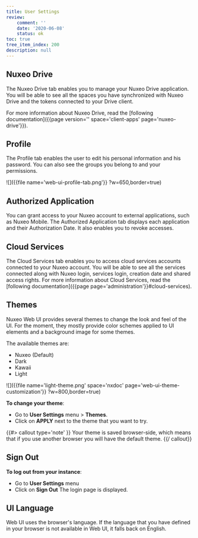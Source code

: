 ```yaml
---
title: User Settings
review:
    comment: ''
    date: '2020-06-08'
    status: ok
toc: true
tree_item_index: 200
description: null
---
```

## Nuxeo Drive

The Nuxeo Drive tab enables you to manage your Nuxeo Drive application. You will be able to see all the spaces you have synchronized with Nuxeo Drive and the tokens connected to your Drive client.

For more information about Nuxeo Drive, read the [following documentation]({{page version='' space='client-apps' page='nuxeo-drive'}}).

## Profile

The Profile tab enables the user to edit his personal information and his password. You can also see the groups you belong to and your permissions.

![]({{file name='web-ui-profile-tab.png'}} ?w=650,border=true)

## Authorized Application

You can grant access to your Nuxeo account to external applications, such as Nuxeo Mobile. The Authorized Application tab displays each application and their Authorization Date. It also enables you to revoke accesses.

## Cloud Services

The Cloud Services tab enables you to access cloud services accounts connected to your Nuxeo account. You will be able to see all the services connected along with Nuxeo login, services login, creation date and shared access rights.
For more information about Cloud Services, read the [following documentation]({{page page='administration'}}#cloud-services).

## Themes

Nuxeo Web UI provides several themes to change the look and feel of the UI. For the moment, they mostly provide color schemes applied to UI elements and a background image for some themes.

The available themes are:

- Nuxeo (Default)
- Dark
- Kawaii
- Light

![]({{file name='light-theme.png' space='nxdoc' page='web-ui-theme-customization'}} ?w=800,border=true)

**To change your theme**:
- Go to **User Settings** menu > **Themes**.
- Click on **APPLY** next to the theme that you want to try.

{{#> callout type='note' }}
Your theme is saved browser-side, which means that if you use another browser you will have the default theme.
{{/ callout}}

## Sign Out

**To log out from your instance**:
- Go to **User Settings** menu
- Click on **Sign Out**
The login page is displayed.

## UI Language

Web UI uses the browser's language. If the language that you have defined in your browser is not available in Web UI, it falls back on English.

